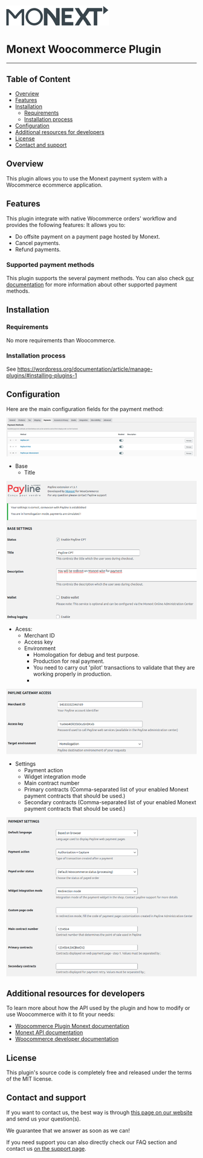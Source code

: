# [![Monext Logo](doc/logo-monext.svg)](https://www.monext.fr/)

# Monext Woocommerce Plugin

----

## Table of Content

* [Overview](#overview)
* [Features](#features)
* [Installation](#installation)
    * [Requirements](#requirements)
    * [Installation process](#installation-process)
* [Configuration](#configuration)
* [Additional resources for developers](#additional-resources-for-developers)
* [License](#license)
* [Contact and support](#contact-and-support)

## Overview

This plugin allows you to use the Monext payment system with a Wocommerce ecommerce application.


## Features

This plugin integrate with native Wocommerce orders' workflow and provides the following features:
It allows you to:
* Do offsite payment on a payment page hosted by Monext.
* Cancel payments.
* Refund payments.

### Supported payment methods

This plugin supports the several payment methods.
You can also check [our documentation](https://docs.monext.fr/display/DT/Payment+Method) for more information about other supported payment methods.

## Installation

### Requirements

No more requirements than Woocommerce.

### Installation process

See https://wordpress.org/documentation/article/manage-plugins/#installing-plugins-1

## Configuration

Here are the main configuration fields for the payment method:

![Screenshot showing payment method configuration in backoffice](doc/config.png)

* Base
    * Title

![Screenshot showing payment method configuration in backoffice](doc/config_base.png)

* Acess:
    * Merchant ID
    * Access key
    * Environment
        * Homologation for debug and test purpose.
        * Production for real payment.
        * You need to carry out 'pilot' transactions to validate that they are working properly in production.
        *
![Screenshot showing payment method configuration in backoffice](doc/config_access.png)

* Settings
    * Payment action
    * Widget integration mode
    * Main contract number
    * Primary contracts (Comma-separated list of your enabled Monext payment contracts that should be used.)
    * Secondary contracts (Comma-separated list of your enabled Monext payment contracts that should be used.)

![Screenshot showing payment method configuration in backoffice](doc/config_settings.png)


## Additional resources for developers

To learn more about how the API used by the plugin and how to modify or use Woocommerce with it to fit your needs:
* [Woocommerce Plugin Monext documentation](https://docs.monext.fr/display/DT/WooCommerce+Plugin)
* [Monext API documentation](https://api-docs.retail.monext.com/reference/getting-started-with-your-api)
* [Woocommerce developer documentation](https://developer.woocommerce.com/)

## License

This plugin's source code is completely free and released under the terms of the MIT license.

## Contact and support

If you want to contact us, the best way is through [this page on our website](https://www.monext.fr/gardons-le-contact) and send us your question(s).

We guarantee that we answer as soon as we can!

If you need support you can also directly check our FAQ section and contact us [on the support page](https://support.payline.com/hc/fr).